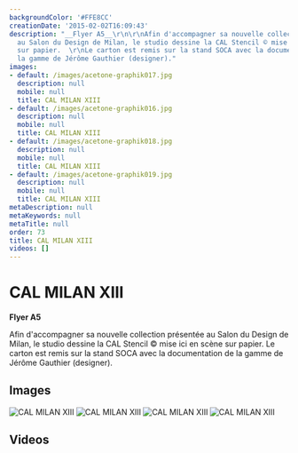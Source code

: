 ```yaml
---
backgroundColor: '#FFE8CC'
creationDate: '2015-02-02T16:09:43'
description: "__Flyer A5__\r\n\r\nAfin d'accompagner sa nouvelle collection présentée
  au Salon du Design de Milan, le studio dessine la CAL Stencil © mise ici en scène
  sur papier.  \r\nLe carton est remis sur la stand SOCA avec la documentation de
  la gamme de Jérôme Gauthier (designer)."
images:
- default: /images/acetone-graphik017.jpg
  description: null
  mobile: null
  title: CAL MILAN XIII
- default: /images/acetone-graphik016.jpg
  description: null
  mobile: null
  title: CAL MILAN XIII
- default: /images/acetone-graphik018.jpg
  description: null
  mobile: null
  title: CAL MILAN XIII
- default: /images/acetone-graphik019.jpg
  description: null
  mobile: null
  title: CAL MILAN XIII
metaDescription: null
metaKeywords: null
metaTitle: null
order: 73
title: CAL MILAN XIII
videos: []
---
```


# CAL MILAN XIII

__Flyer A5__

Afin d'accompagner sa nouvelle collection présentée au Salon du Design de Milan, le studio dessine la CAL Stencil © mise ici en scène sur papier.
Le carton est remis sur la stand SOCA avec la documentation de la gamme de Jérôme Gauthier (designer).

## Images

![CAL MILAN XIII](/images/acetone-graphik017.jpg)
![CAL MILAN XIII](/images/acetone-graphik016.jpg)
![CAL MILAN XIII](/images/acetone-graphik018.jpg)
![CAL MILAN XIII](/images/acetone-graphik019.jpg)

## Videos
